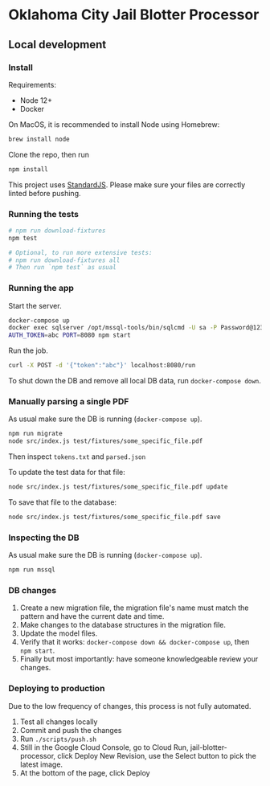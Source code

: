 # Oklahoma City Jail Blotter Processor

## Local development

### Install
Requirements:
- Node 12+
- Docker

On MacOS, it is recommended to install Node using Homebrew:
```sh
brew install node
```

Clone the repo, then run
```sh
npm install
```

This project uses [StandardJS](https://standardjs.com/). Please make sure your files are correctly linted before pushing.

### Running the tests
```sh
# npm run download-fixtures
npm test

# Optional, to run more extensive tests:
# npm run download-fixtures all
# Then run `npm test` as usual
```

### Running the app
Start the server.
```sh
docker-compose up
docker exec sqlserver /opt/mssql-tools/bin/sqlcmd -U sa -P Password@123 -Q "create database temp"
AUTH_TOKEN=abc PORT=8080 npm start
```
Run the job.
```sh
curl -X POST -d '{"token":"abc"}' localhost:8080/run
```
To shut down the DB and remove all local DB data, run `docker-compose down`.

### Manually parsing a single PDF
As usual make sure the DB is running (`docker-compose up`).
```sh
npm run migrate
node src/index.js test/fixtures/some_specific_file.pdf
```
Then inspect `tokens.txt` and `parsed.json`

To update the test data for that file:
```sh
node src/index.js test/fixtures/some_specific_file.pdf update
```
To save that file to the database:
```sh
node src/index.js test/fixtures/some_specific_file.pdf save
```

### Inspecting the DB
As usual make sure the DB is running (`docker-compose up`).
```sh
npm run mssql
```

### DB changes
1. Create a new migration file, the migration file's name must match the pattern and have the current date and time.
2. Make changes to the database structures in the migration file.
3. Update the model files.
4. Verify that it works: `docker-compose down && docker-compose up`, then `npm start`.
5. Finally but most importantly: have someone knowledgeable review your changes.

### Deploying to production

Due to the low frequency of changes, this process is not fully automated.
1. Test all changes locally
2. Commit and push the changes
3. Run `./scripts/push.sh`
4. Still in the Google Cloud Console, go to Cloud Run, jail-blotter-processor, click Deploy New Revision, use the Select button to pick the latest image.
5. At the bottom of the page, click Deploy

